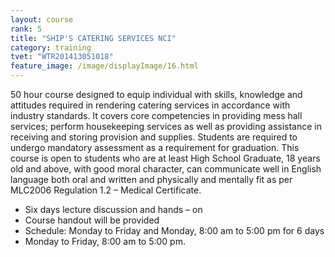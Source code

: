 ```yaml
---
layout: course
rank: 5
title: "SHIP'S CATERING SERVICES NCI"
category: training
tvet: "WTR201413051018"
feature_image: /image/displayImage/16.html
---
```


50 hour course designed to equip individual with skills, knowledge and attitudes required in rendering catering services in accordance with industry standards. It covers core competencies in providing mess hall services; perform housekeeping services as well as providing assistance in receiving and storing provision and supplies. Students are required to undergo mandatory assessment as a requirement for graduation. This course is open to students who are at least High School Graduate, 18 years old and above, with good moral character, can communicate well in English language both oral and written and physically and mentally fit as per MLC2006 Regulation 1.2 – Medical Certificate.

* Six days lecture discussion and hands – on
* Course handout will be provided
* Schedule: Monday to Friday and Monday, 8:00 am to 5:00 pm for 6 days
* Monday to Friday, 8:00 am to 5:00 pm.